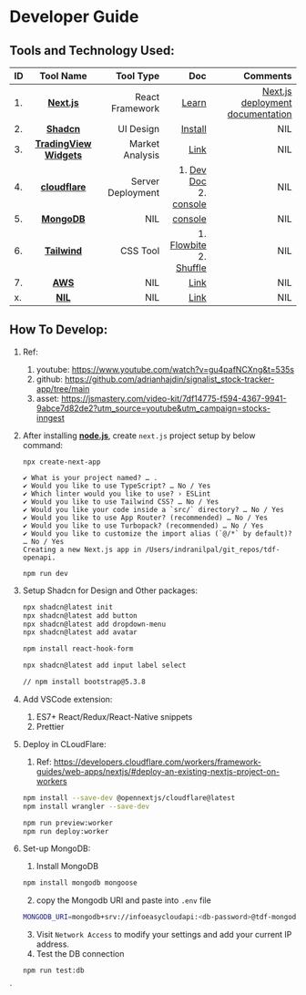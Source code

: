 # Developer Guide

## Tools and Technology Used:

| ID | Tool Name | Tool Type | Doc | Comments |
|:---|:---------:|----------:|----:|---------:|
| 1. | **[Next.js](https://nextjs.org/docs)** | React Framework | [Learn](https://nextjs.org/learn) | [Next.js deployment documentation](https://nextjs.org/docs/app/building-your-application/deploying) |
| 2. | **[Shadcn]()** | UI Design | [Install](https://ui.shadcn.com/docs/installation) | NIL |
| 3. | **[TradingView Widgets](https://www.tradingview.com/widget-docs/widgets/)** | Market Analysis | [Link]() | NIL |
| 4. | **[cloudflare](https://www.cloudflare.com/en-in/)** | Server Deployment | 1. [Dev Doc](https://developers.cloudflare.com/workers/)</br>2. [console](https://dash.cloudflare.com/389ac08ebd30bce3aaafaf686a949ed0/home/developer-platform) | NIL |
| 5. | **[MongoDB]()** | NIL | [console](https://cloud.mongodb.com/v2/67551e34633cb7760d4506e2#/overview) | NIL |
| 6. | **[Tailwind]()** | CSS Tool | 1. [Flowbite](https://flowbite.com/docs/typography/lists/)</br>2. [Shuffle](https://tailwind.build/classes) | NIL |
| 7. | **[AWS]()** | NIL | [Link]() | NIL |
| x. | **[NIL]()** | NIL | [Link]() | NIL |


## How To Develop:

1. Ref: 
    1. youtube: https://www.youtube.com/watch?v=gu4pafNCXng&t=535s
    2. github: https://github.com/adrianhajdin/signalist_stock-tracker-app/tree/main
    3. asset: https://jsmastery.com/video-kit/7df14775-f594-4367-9941-9abce7d82de2?utm_source=youtube&utm_campaign=stocks-inngest

2. After installing **[node.js](https://nodejs.org/en/download)**, create `next.js` project setup by below command:
    ```shell
    npx create-next-app

    ✔ What is your project named? … .
    ✔ Would you like to use TypeScript? … No / Yes
    ✔ Which linter would you like to use? › ESLint
    ✔ Would you like to use Tailwind CSS? … No / Yes
    ✔ Would you like your code inside a `src/` directory? … No / Yes
    ✔ Would you like to use App Router? (recommended) … No / Yes
    ✔ Would you like to use Turbopack? (recommended) … No / Yes
    ✔ Would you like to customize the import alias (`@/*` by default)? … No / Yes
    Creating a new Next.js app in /Users/indranilpal/git_repos/tdf-openapi.

    npm run dev
    ```

3. Setup Shadcn for Design and Other packages:
    ```zsh
    npx shadcn@latest init
    npx shadcn@latest add button
    npx shadcn@latest add dropdown-menu
    npx shadcn@latest add avatar

    npm install react-hook-form

    npx shadcn@latest add input label select

    // npm install bootstrap@5.3.8
    ```

4. Add VSCode extension:
    1. ES7+ React/Redux/React-Native snippets
    2. Prettier

5. Deploy in CLoudFlare:
    1. Ref: https://developers.cloudflare.com/workers/framework-guides/web-apps/nextjs/#deploy-an-existing-nextjs-project-on-workers
    ```zsh
    npm install --save-dev @opennextjs/cloudflare@latest
    npm install wrangler --save-dev

    npm run preview:worker
    npm run deploy:worker
    ```

6. Set-up MongoDB:
    1. Install MongoDB
    ```zsh
    npm install mongodb mongoose
    ```
    2. copy the Mongodb URI and paste into `.env` file
    ```zsh
    MONGODB_URI=mongodb+srv://infoeasycloudapi:<db-password>@tdf-mongodb-cluster.xmoc8.mongodb.net/?retryWrites=true&w=majority&appName=tdf-mongodb-cluster
    ```
    3. Visit `Network Access` to modify your settings and add your current IP address.  
    4. Test the DB connection
    ```zsh
    npm run test:db
    ```
`